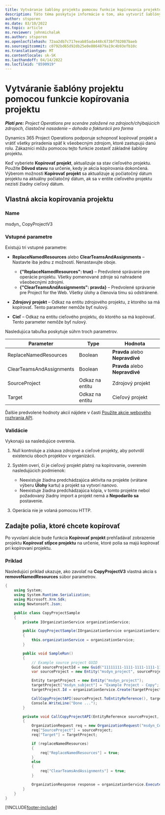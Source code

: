 ```yaml
---
title: Vytváranie šablóny projektu pomocou funkcie kopírovania projektu
description: Táto téma poskytuje informácie o tom, ako vytvoriť šablóny projektu pomocou vlastnej akcie kopírovania projektu.
author: stsporen
ms.date: 03/10/2022
ms.topic: article
ms.reviewer: johnmichalak
ms.author: stsporen
ms.openlocfilehash: 72aa2db7c717eeab85ada448c673bf702087baeb
ms.sourcegitcommit: c0792bd65d92db25e0e8864879a19c4b93efb10c
ms.translationtype: MT
ms.contentlocale: sk-SK
ms.lasthandoff: 04/14/2022
ms.locfileid: "8590919"
---
```

# <a name="develop-project-templates-with-copy-project"></a>Vytváranie šablóny projektu pomocou funkcie kopírovania projektu

_**Platí pre:** Project Operations pre scenáre založené na zdrojoch/chýbajúcich zdrojoch, čiastočné nasadenie – dohoda o fakturácii pro forma_

Dynamics 365 Project Operations podporuje schopnosť kopírovať projekt a vrátiť všetky priradenia späť k všeobecným zdrojom, ktoré zastupujú danú rolu. Zákazníci môžu pomocou tejto funkcie zostaviť základné šablóny projektu.

Keď vyberiete **Kopírovať projekt**, aktualizuje sa stav cieľového projektu. Použite **Dôvod stavu** na určenie, kedy je akcia kopírovania dokončená. Výberom možnosti **Kopírovať projekt** sa aktualizuje aj počiatočný dátum projektu na aktuálny počiatočný dátum, ak sa v entite cieľového projektu nezistí žiadny cieľový dátum.

## <a name="copy-project-custom-action"></a>Vlastná akcia kopírovania projektu

### <a name="name"></a>Name 

msdyn\_ CopyProjectV3

### <a name="input-parameters"></a>Vstupné parametre

Existujú tri vstupné parametre:

- **ReplaceNamedResources** alebo **ClearTeamsAndAssignments** – Nastavte iba jednu z možností. Nenastavujte oboje.

    - **\{"ReplaceNamedResources": true\}** – Predvolené správanie pre operácie projektu. Všetky pomenované zdroje sú nahradené všeobecnými zdrojmi.
    - **\{"ClearTeamsAndAssignments": pravda\}** – Predvolené správanie pre Project for the Web. Všetky úlohy a členovia tímu sú odstránené.

- **Zdrojový projekt** – Odkaz na entitu zdrojového projektu, z ktorého sa má kopírovať. Tento parameter nemôže byť nulový.
- **Cieľ** – Odkaz na entitu cieľového projektu, do ktorého sa má kopírovať. Tento parameter nemôže byť nulový.

Nasledujúca tabuľka poskytuje súhrn troch parametrov.

| Parameter                | Type             | Hodnota                 |
|--------------------------|------------------|-----------------------|
| ReplaceNamedResources    | Boolean          | **Pravda** alebo **Nepravdivé** |
| ClearTeamsAndAssignments | Boolean          | **Pravda** alebo **Nepravdivé** |
| SourceProject            | Odkaz na entitu | Zdrojový projekt    |
| Target                   | Odkaz na entitu | Cieľový projekt    |

Ďalšie predvolené hodnoty akcií nájdete v časti [Použite akcie webového rozhrania API](/powerapps/developer/common-data-service/webapi/use-web-api-actions).

### <a name="validations"></a>Validácie

Vykonajú sa nasledujúce overenia.

1. Null kontroluje a získava zdrojové a cieľové projekty, aby potvrdil existenciu oboch projektov v organizácii.
2. Systém overí, či je cieľový projekt platný na kopírovanie, overením nasledujúcich podmienok:

    - Neexistuje žiadna predchádzajúca aktivita na projekte (vrátane výberu **Úlohy** kartu) a projekt sa vytvorí nanovo.
    - Neexistuje žiadna predchádzajúca kópia, v tomto projekte nebol požadovaný žiadny import a projekt nemá a **Nepodarilo sa** postavenie.

3. Operácia nie je volaná pomocou HTTP.

## <a name="specify-fields-to-copy"></a>Zadajte polia, ktoré chcete kopírovať

Po vyvolaní akcie bude funkcia **Kopírovať projekt** prehľadávať zobrazenie projektu **Kopírovať stĺpce projektu** na určenie, ktoré polia sa majú kopírovať pri kopírovaní projektu.

### <a name="example"></a>Príklad

Nasledujúci príklad ukazuje, ako zavolať na **CopyProjectV3** vlastná akcia s **removeNamedResources** súbor parametrov.

```C#
{
    using System;
    using System.Runtime.Serialization;
    using Microsoft.Xrm.Sdk;
    using Newtonsoft.Json;

    public class CopyProjectSample
    {
        private IOrganizationService organizationService;

        public CopyProjectSample(IOrganizationService organizationService)
        {
            this.organizationService = organizationService;
        }

        public void SampleRun()
        {
            // Example source project GUID
            Guid sourceProjectId = new Guid("11111111-1111-1111-1111-111111111111");
            var sourceProject = new Entity("msdyn_project", sourceProjectId);

            Entity targetProject = new Entity("msdyn_project");
            targetProject["msdyn_subject"] = "Example Project - Copy";
            targetProject.Id = organizationService.Create(targetProject);

            CallCopyProjectAPI(sourceProject.ToEntityReference(), targetProject.ToEntityReference(), copyOption, true, false);
            Console.WriteLine("Done ...");
        }

        private void CallCopyProjectAPI(EntityReference sourceProject, EntityReference TargetProject, bool replaceNamedResources = true, bool clearTeamsAndAssignments = false)
        {
            OrganizationRequest req = new OrganizationRequest("msdyn_CopyProjectV3");
            req["SourceProject"] = sourceProject;
            req["Target"] = TargetProject;

            if (replaceNamedResources)
            {
                req["ReplaceNamedResources"] = true;
            }
            else
            {
                req["ClearTeamsAndAssignments"] = true;
            }

            OrganizationResponse response = organizationService.Execute(req);
        }
    }
}
```

[!INCLUDE[footer-include](../includes/footer-banner.md)]
